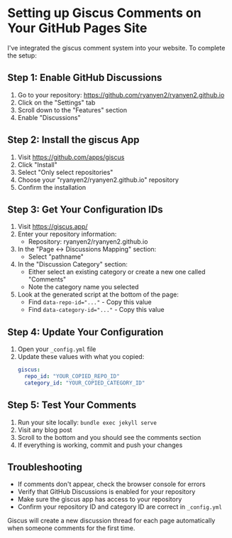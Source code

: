 # Setting up Giscus Comments on Your GitHub Pages Site

I've integrated the giscus comment system into your website. To complete the setup:

## Step 1: Enable GitHub Discussions

1. Go to your repository: https://github.com/ryanyen2/ryanyen2.github.io
2. Click on the "Settings" tab
3. Scroll down to the "Features" section
4. Enable "Discussions"

## Step 2: Install the giscus App

1. Visit https://github.com/apps/giscus
2. Click "Install"
3. Select "Only select repositories"
4. Choose your "ryanyen2/ryanyen2.github.io" repository
5. Confirm the installation

## Step 3: Get Your Configuration IDs

1. Visit https://giscus.app/
2. Enter your repository information:
   - Repository: ryanyen2/ryanyen2.github.io
3. In the "Page ↔️ Discussions Mapping" section:
   - Select "pathname"
4. In the "Discussion Category" section:
   - Either select an existing category or create a new one called "Comments"
   - Note the category name you selected
5. Look at the generated script at the bottom of the page:
   - Find `data-repo-id="..."` - Copy this value
   - Find `data-category-id="..."` - Copy this value

## Step 4: Update Your Configuration

1. Open your `_config.yml` file
2. Update these values with what you copied:
   ```yaml
   giscus:
     repo_id: "YOUR_COPIED_REPO_ID"
     category_id: "YOUR_COPIED_CATEGORY_ID" 
   ```

## Step 5: Test Your Comments

1. Run your site locally: `bundle exec jekyll serve`
2. Visit any blog post
3. Scroll to the bottom and you should see the comments section
4. If everything is working, commit and push your changes

## Troubleshooting

- If comments don't appear, check the browser console for errors
- Verify that GitHub Discussions is enabled for your repository
- Make sure the giscus app has access to your repository
- Confirm your repository ID and category ID are correct in `_config.yml`

Giscus will create a new discussion thread for each page automatically when someone comments for the first time. 